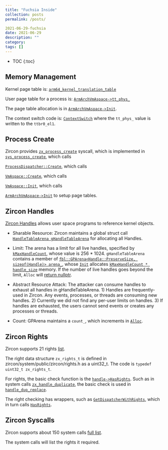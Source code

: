```yaml
---
title: "Fuchsia Inside"
collection: posts
permalink: /posts/

2021-06-29-fuchsia
date: 2021-06-29
description: ""
category: 
tags: []
---
```

* TOC
{:toc}
## Memory Management

Kernel page table is:
[`arm64_kernel_translation_table`](https://cs.opensource.google/fuchsia/fuchsia/+/releases/f4:zircon/kernel/arch/arm64/mmu.cc;l=78)

User page table for a process is:
[`ArmArchVmAspace->tt_phys_`](https://cs.opensource.google/fuchsia/fuchsia/+/releases/f4:zircon/kernel/arch/arm64/include/arch/aspace.h;l=152)

The page table allocation is in [`ArmArchVmAspace->Init`](https://cs.opensource.google/fuchsia/fuchsia/+/releases/f4:zircon/kernel/arch/arm64/mmu.cc;l=1589).


The context switch code is:
[`ContextSwitch`](https://cs.opensource.google/fuchsia/fuchsia/+/releases/f4:zircon/kernel/arch/arm64/mmu.cc;l=1656) where the `tt_phys_` value is written to the `ttbr0_el1`.


## Process Create
Zircon provides [`zx_process_create`](https://fuchsia.dev/fuchsia-src/reference/syscalls/process_create) syscall, which is implemented in
[`sys_process_create`](https://cs.opensource.google/fuchsia/fuchsia/+/releases/f4:zircon/kernel/lib/syscalls/task.cc;l=207), which calls

[`ProcessDispatcher::Create`](https://cs.opensource.google/fuchsia/fuchsia/+/releases/f4:zircon/kernel/object/process_dispatcher.cc;l=64), which calls

[`VmAspace::Create`](https://cs.opensource.google/fuchsia/fuchsia/+/releases/f4:zircon/kernel/object/process_dispatcher.cc;l=163), which calls

[`VmAspace::Init`](https://cs.opensource.google/fuchsia/fuchsia/+/releases/f4:zircon/kernel/object/process_dispatcher.cc;l=125), which calls

[`ArmArchVmAspace->Init`](https://cs.opensource.google/fuchsia/fuchsia/+/releases/f4:zircon/kernel/arch/arm64/mmu.cc;l=1589) to setup page tables.

## Zircon Handles
[Zircon Handles](https://fuchsia.dev/fuchsia-src/concepts/kernel/handles) allows user space programs to reference kernel objects.

* Sharable Resource: 
Zircon maintains a global struct call [`HandleTableArena gHandleTableArena`](https://cs.opensource.google/fuchsia/fuchsia/+/main:zircon/kernel/object/handle.cc;l=76) for allocating all Handles.

* Limit:
The arena has a limit for all live handles, specified by [`kMaxHandleCount`](https://cs.opensource.google/fuchsia/fuchsia/+/main:zircon/kernel/object/handle.cc;l=18), whose value is 256 * 1024.
`gHandleTableArena` contains a member of [`fbl::GPArena<Handle::PreserveSize, sizeof(Handle)> arena_`](https://cs.opensource.google/fuchsia/fuchsia/+/main:zircon/kernel/object/include/object/handle.h;l=154), whose [`Init`](https://cs.opensource.google/fuchsia/fuchsia/+/main:zircon/kernel/lib/fbl/include/fbl/gparena.h;l=42) allocates [`kMaxHandleCount * handle_size`](https://cs.opensource.google/fuchsia/fuchsia/+/main:zircon/kernel/object/handle.cc;l=78) memory. If the number of live handles goes beyond the limit, `Alloc` will [return nullptr](https://cs.opensource.google/fuchsia/fuchsia/+/main:zircon/kernel/lib/fbl/include/fbl/gparena.h;l=121).

* Abstract Resource Attack:
The attacker can consume handles to exhaust all handles in gHandleTableArena. 1) Handles are frequently-used in Zircon. Any events, processes, or threads are consuming new handles. 2) Currently we did not find any per-user limits on handles. 3) If handles are exhausted, the users cannot send events or creates any processes or threads.

* Count:
GPArena maintains a `count_`, which increments in [`Alloc`](https://cs.opensource.google/fuchsia/fuchsia/+/main:zircon/kernel/lib/fbl/include/fbl/gparena.h;l=126).

## Zircon Rights
Zircon supports 21 rights [list](https://fuchsia.dev/fuchsia-src/concepts/kernel/rights).

The right data structure `zx_rights_t` is defined in zircon/system/public/zircon/rights.h as a uint32_t. The code is `typedef uint32_t zx_rights_t`.

For rights, the basic check function is the [`handle->HasRights`](https://cs.opensource.google/fuchsia/fuchsia/+/releases/f5:zircon/kernel/object/include/object/handle.h;l=58). Such as in system calls [`zx_handle_duplicate`](https://cs.opensource.google/fuchsia/fuchsia/+/releases/f5:zircon/kernel/lib/syscalls/handle_ops.cc;l=76), the basic check is used in [`handle_dup_replace`](https://cs.opensource.google/fuchsia/fuchsia/+/releases/f5:zircon/kernel/lib/syscalls/handle_ops.cc;l=55).

The right checking has wrappers, such as [`GetDispatcherWithRights`](https://cs.opensource.google/fuchsia/fuchsia/+/releases/f5:zircon/kernel/object/include/object/handle_table.h;l=106;drc=0f821e5b7178e9fdd7f445a7211d57fd0e814d0f), which in turn calls [`HasRights`](https://cs.opensource.google/fuchsia/fuchsia/+/releases/f5:zircon/kernel/object/include/object/handle_table.h;l=241;drc=0f821e5b7178e9fdd7f445a7211d57fd0e814d0f).




## Zircon Syscalls
Zircon supports about 150 system calls [full list](https://fuchsia.dev/fuchsia-src/reference/syscalls).

The system calls will list the rights it required.
